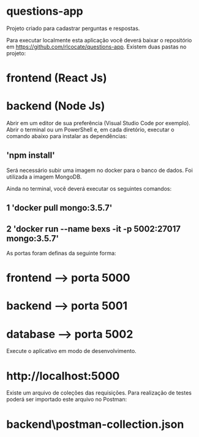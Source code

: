 # questions-app

Projeto criado para cadastrar perguntas e respostas.

Para executar localmente esta aplicação você deverá baixar o repositório em https://github.com/rlcocate/questions-app.
Existem duas pastas no projeto:

# frontend (React Js)
# backend  (Node Js)

Abrir em um editor de sua preferência (Visual Studio Code por exemplo). Abrir o terminal ou um PowerShell e, em cada diretório, executar o comando abaixo para instalar as dependências:

## 'npm install'

Será necessário subir uma imagem no docker para o banco de dados. Foi utilizada a imagem MongoDB.

Ainda no terminal, você deverá executar os seguintes comandos:

## 1 'docker pull mongo:3.5.7'
## 2 'docker run --name bexs -it -p 5002:27017 mongo:3.5.7'

As portas foram definas da seguinte forma:

# frontend --> porta 5000
# backend  --> porta 5001
# database --> porta 5002

Execute o aplicativo em modo de desenvolvimento.

# http://localhost:5000

Existe um arquivo de coleções das requisições. Para realização de testes poderá ser importado este arquivo no Postman:

# backend\postman-collection.json